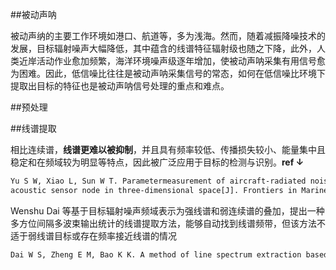##被动声呐

被动声纳的主要工作环境如港口、航道等，多为浅海。然而，随着减振降噪技术的发展，目标辐射噪声大幅降低，其中蕴含的线谱特征辐射级也随之下降，此外，人类近岸活动作业愈加频繁，海洋环境噪声级逐年增加，使被动声呐采集有用信号愈为困难。因此，低信噪比往往是被动声呐采集信号的常态，如何在低信噪比环境下提取出目标的特征也是被动声呐信号处理的重点和难点。





##预处理





##线谱提取

相比连续谱，**线谱更难以被抑制**，并且具有频率较低、传播损失较小、能量集中且稳定和在频域较为明显等特点，因此被广泛应用于目标的检测与识别。**ref ↓**

```latex
Yu S W, Xiao L, Sun W T. Parametermeasurement of aircraft-radiated noise from a single 
acoustic sensor node in three-dimensional space[J]. Frontiers in Marine Science, 2022, 9.
```



Wenshu Dai 等基于目标辐射噪声频域表示为强线谱和弱连续谱的叠加，提出一种多方位间隔多波束输出统计的线谱提取方法，能够自动找到线谱频带，但该方法不适于弱线谱目标或存在频率接近线谱的情况

```latex
Dai W S, Zheng E M, Bao K K. A method of line spectrum extraction based on target radiated spectrum feature and its post-processing [J]. Journal of Systems Engineering and Electronics, 2021, 32(6): 1381-1393.
```








